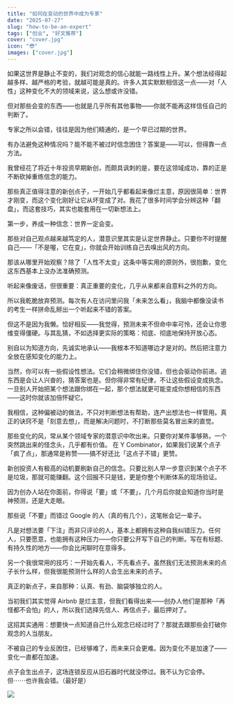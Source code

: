 ```yaml
---
title: "如何在变动的世界中成为专家"
date: "2025-07-27"
slug: "how-to-be-an-expert"
tags: ["创业", "好文推荐"]
cover: "cover.jpg"
icon: "😎"
images: ["cover.jpg"]
---
```

如果这世界是静止不变的，我们对观念的信心就能一路线性上升。某个想法经得起越多样、越严格的考验，就越可能是真的。许多人其实默默相信这一点——对「人性」这种变化不大的领域来说，这么想或许没错。



但对那些会变的东西——也就是几乎所有其他事物——你就不能再这样信任自己的判断了。



专家之所以会错，往往是因为他们精通的，是一个早已过期的世界。



有办法避免这种情况吗？能不能不被过时信念困住？答案是——可以，但得靠一点方法。



我曾经花了将近十年投资早期新创，而颇具讽刺的是，要在这领域成功，靠的正是不断砍掉重练信念的能力。



那些真正值得注意的新创点子，一开始几乎都看起来像烂主意，原因很简单：世界才刚变，而这个变化刚好让它从坏变成了对。我花了很多时间学会分辨这种「翻盘」，而这套技巧，其实也能套用在一切新想法上。



第一步，养成一种信念：世界一定会变。



那些对自己观点越来越笃定的人，潜意识里其实是认定世界静止。只要你不时提醒自己——「不是喔，它在变」，你就会开始训练自己去嗅出风的方向。



那该从哪里开始观察？除了「人性不太变」这条中等实用的原则外，很抱歉，变化这东西基本上没办法准确预测。



听起来像废话，但很重要：真正重要的变化，几乎从来都来自意料之外的方向。



所以我乾脆放弃预测。每次有人在访问里问我「未来怎么看」，我脑中都像没读书的考生一样拼命乱掰出一个听起来不错的答案。



但这不是因为我懒。恰好相反——我觉得，预测未来不但命中率可怜，还会让你思维变得僵硬。与其乱猜，不如选择更实际的策略：彻底、彻底地保持开放心态。



别自以为知道方向，先诚实地承认——我根本不知道哪边才是对的。然后把注意力全放在感知变化的能力上。



当然，你可以有一些假设性想法。它们会稍微绑住你没错，但也会驱动你前进。追东西是会让人兴奋的，猜答案也是。但你得非常有纪律，不让这些假设变成执念。
一旦别人开始把某个想法跟你绑在一起，那个想法就更可能变成你想相信的东西——这时你就该加倍怀疑它。



我相信，这种偏被动的做法，不只对判断想法有帮助，连产出想法也一样管用。真正的诀窍不是「刻意去想」，而是解决问题时，不打断那些莫名冒出来的直觉。



那些变化的风，常从某个领域专家的潜意识中吹出来。只要你对某件事够熟，一个突然跳出来的怪念头，几乎都有价值。
在 Y Combinator，如果我们说某个点子「疯了点」，那通常是称赞——搞不好还比「这点子不错」更赞。



新创投资人有极高的动机要刷新自己的信念。只要比别人早一步意识到某个点子不是垃圾，那就可能赚翻。这个回报不只是钱，更是你整个判断体系的现场验证。



因为创办人站在你面前，你得说「要」或「不要」，几个月后你就会知道你当时是神预测，还是大走眼。



那些说「不要」而错过 Google 的人（真的有几个），这笔帐会记一辈子。



凡是对想法要「下注」而非只评论的人，基本上都拥有这种自我纠错压力。任何人，只要愿意，也能拥有这种压力——你只要公开写下自己的判断。写在有标题、有持久性的地方——你会比闲聊时在意得多。



另一个我很常用的技巧：一开始先看人，不先看点子。虽然我们无法预测未来的点子长什么样，但我很能预测什么样的人会生出未来的点子。



真正的新点子，来自那种：认真、有劲、脑袋够独立的人。



当初我们其实觉得 Airbnb 是烂主意，但我们看得出来——创办人他们是那种「再怪都不会怕」的人，所以我们选择先信人、再信点子，最后押对了。



这招其实通用：想要快一点知道自己什么观念已经过时了？那就去跟那些会打破你观念的人当朋友。



不被自己的专业反困住，已经够难了，而未来只会更难。因为变化不是加速了——变化一直都在加速。



点子会生出点子，这场连锁反应从旧石器时代就没停过。我不认为它会停。
但⋯⋯也许我会错。（最好是）




![](https://prod-files-secure.s3.us-west-2.amazonaws.com/112d0858-5090-4d34-a606-b75eb8d65fd2/46476355-9cf3-4e99-9b7a-3531bc426380/1000202064.png?X-Amz-Algorithm=AWS4-HMAC-SHA256&X-Amz-Content-Sha256=UNSIGNED-PAYLOAD&X-Amz-Credential=ASIAZI2LB466UAS25JQE%2F20250901%2Fus-west-2%2Fs3%2Faws4_request&X-Amz-Date=20250901T081926Z&X-Amz-Expires=3600&X-Amz-Security-Token=IQoJb3JpZ2luX2VjEKf%2F%2F%2F%2F%2F%2F%2F%2F%2F%2FwEaCXVzLXdlc3QtMiJGMEQCICJkAnYyRLNWinG%2BFAA3WCvsjQytrPVu6nWQs7dfhFIsAiBhIsJ7YiV2wZyi6bc7y9O4Nk4nunjPkuurS%2BPsttQOmyr%2FAwgQEAAaDDYzNzQyMzE4MzgwNSIMvqnOquThJw2%2Beb3sKtwDQHEra2pOP4xmVwI2e%2FVHg3Ux6soAcPlxVIDdyk0YG2iXKxUsf4sRk8tCO43HMpBNDIp10yh0rsWFvvAeopaxcFQrpZfqXoD2DMB%2BPB3wS0haU38XKaGHDZWmf4Ghz33r5KCs6c4WwdlcLmaruFGnkoSn2oHvkLQvQtYjxlsD%2BfOql3QaGBfwJJYaEvzf7rbBfSLhpBNQAWTiwPwtKUIZq5VqKxqmKYhLSVJ3gyOHsvXx1YFWLNs%2BoU%2Bv9ShFlOIge3TAo9lTZ5Br8DLBjGMfdi2XXwbNxsjUV35XcR22Q3x1Brtxk0L86H7GwV6A0C1rnOOWgWakfSLuwYUTkcvcYTI1%2FGxcY6KHyu3m7Cmr4ZAsz2ybbDVp0Js9QkIdvQ4radTjqn0aWTFtSSn8unOOhvN%2B7K7E3sp2MZ9KQv%2FgKCXu3lJrhlqZy6rBg8JbZ9AFMXIMsVhev%2BYcoshtaVFrdp9yNSb9HEyd4syVj9D4WzqWLsSc%2BpS73DdaIpwRHoQQefGBX6Nti%2FbZ4PU%2B1ofASj5aiBbyPLVyx%2BV0%2F8pBsbMKQtuJKu0uKc7lNbNJgdYoiLTSisVZ%2BIz3gVr%2BPQuaR2GrIVvJIp00eBw0D3Zk3zlHzo8mlg%2FDLJdWvHAwn4zVxQY6pgGxGO45%2FMiD3cqt7zNNgJtFETfB6pe6DLPflkvFYq%2FSjX2aH9p7ccqeqE7KTO72mkXTK6cffsp7Eq%2BjmyJobggOGJtIMCokHRvdqA4oB0SI6wStXGzDP12ghtm9dECRP6nnvtnFJpk9UvtHaDCXcFpSlHrm16ol5jp6%2Bf%2BirYvbDwYO%2Fdo4NWCo47XBmPMTFbxkPqoBJXARN3jnlzgbmdl%2FmIOn508N&X-Amz-Signature=ebc4c67398eb240da866a8fea6d185a04ec585ab6991fb04218e5c6d1370d70d&X-Amz-SignedHeaders=host&x-amz-checksum-mode=ENABLED&x-id=GetObject)

